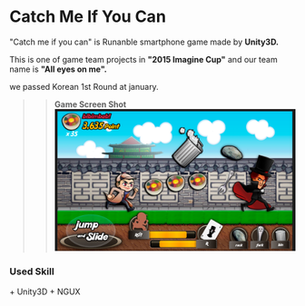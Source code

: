 <h1>Catch Me If You Can</h1>

<p>"Catch me if you can" is Runanble smartphone game made by <b>Unity3D.</b></p>
<p>This is one of game team projects in <b>"2015 Imagine Cup"</b> and our team name is <b>"All eyes on me".</b></p>
<p>we passed Korean 1st Round at january.</p>

>><b>Game Screen Shot</b>
![Game Screen Shot](Screenshot.jpg "Game ScreenShot")


<h3>Used Skill</h3>
+ Unity3D
+ NGUX
